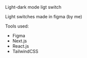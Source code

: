 Light-dark mode ligt switch

Light switches made in figma (by me) 

Tools used: 
-  Figma
-  Next.js
-  React.js
-  TailwindCSS
